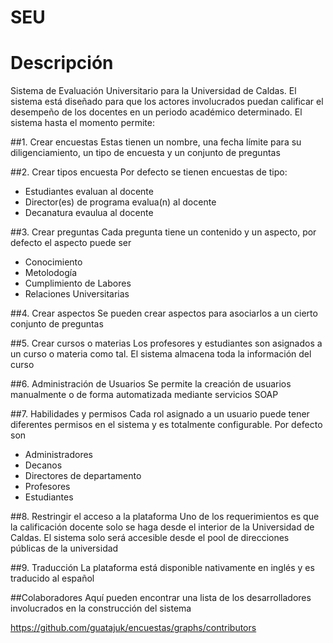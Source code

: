 SEU
===

# Descripción
Sistema de Evaluación Universitario para la Universidad de Caldas. El sistema está diseñado para que los actores involucrados puedan calificar el desempeño de los docentes en un periodo académico determinado. El sistema hasta el momento permite:

##1. Crear encuestas
Estas tienen un nombre, una fecha límite para su diligenciamiento, un tipo de encuesta y un conjunto de preguntas

##2. Crear tipos encuesta
Por defecto se tienen encuestas de tipo:

* Estudiantes evaluan al docente
* Director(es) de programa evalua(n) al docente
* Decanatura evaulua al docente

##3. Crear preguntas
Cada pregunta tiene un contenido y un aspecto, por defecto el aspecto puede ser

* Conocimiento
* Metolodogía
* Cumplimiento de Labores
* Relaciones Universitarias

##4. Crear aspectos
Se pueden crear aspectos para asociarlos a un cierto conjunto de preguntas

##5. Crear cursos o materias
Los profesores y estudiantes son asignados a un curso o materia como tal. El sistema almacena toda la información del curso

##6. Administración de Usuarios
Se permite la creación de usuarios manualmente o de forma automatizada mediante servicios SOAP

##7. Habilidades y permisos
Cada rol asignado a un usuario puede tener diferentes permisos en el sistema y es totalmente configurable. Por defecto son

* Administradores
* Decanos
* Directores de departamento
* Profesores
* Estudiantes

##8. Restringir el acceso a la plataforma
Uno de los requerimientos es que la calificación docente solo se haga desde el interior de la Universidad de Caldas. El sistema solo será accesible desde el pool de direcciones públicas de la universidad

##9. Traducción
La plataforma está disponible nativamente en inglés y es traducido al español

##Colaboradores
Aquí pueden encontrar una lista de los desarrolladores involucrados en la construcción del sistema

https://github.com/guatajuk/encuestas/graphs/contributors
